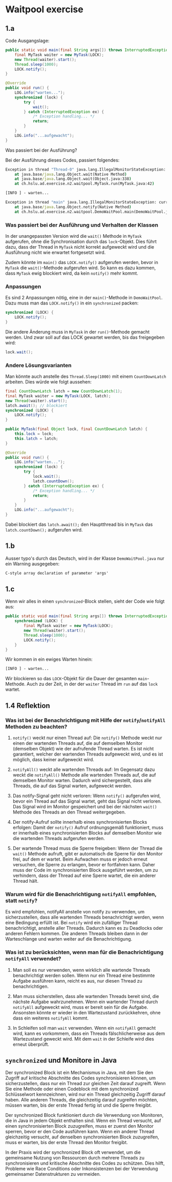 # Waitpool exercise

## 1.a

Code Ausgangslage:

```java
public static void main(final String args[]) throws InterruptedException {
    final MyTask waiter = new MyTask(LOCK);
    new Thread(waiter).start();
    Thread.sleep(1000);
    LOCK.notify();
}
```

```java
@Override
public void run() {
    LOG.info("warten...");
    synchronized (lock) {
        try {
            wait();
        } catch (InterruptedException ex) {
            /* Exception handling... */
            return;
        }
    }
    LOG.info("...aufgewacht");
}
```

Was passiert bei der Ausführung?

Bei der Ausführung dieses Codes, passiert folgendes:

```bat
Exception in thread "Thread-0" java.lang.IllegalMonitorStateException: current thread is not owner
	at java.base/java.lang.Object.wait(Native Method)
	at java.base/java.lang.Object.wait(Object.java:338)
	at ch.hslu.ad.exercise.n2.waitpool.MyTask.run(MyTask.java:42)

[INFO ] - warten...

Exception in thread "main" java.lang.IllegalMonitorStateException: current thread is not owner
	at java.base/java.lang.Object.notify(Native Method)
	at ch.hslu.ad.exercise.n2.waitpool.DemoWaitPool.main(DemoWaitPool.java:40)
```

### Was passiert bei der Ausführung und Verhalten der Klassen

In der unangepassten Version wird die `wait()` Methode in `MyTask` aufgerufen, ohne die Synchronisation durch das `lock`-Objekt.
Dies führt dazu, dass der Thread in `MyTask` nicht korrekt aufgeweckt wird und die Ausführung nicht wie erwartet fortgesetzt wird.

Zudem könnte im `main()` das `LOCK.notify()` aufgerufen werden, bevor in `MyTask` die `wait()`-Methode aufgerufen wird.
So kann es dazu kommen, dass `MyTask` ewig blockiert wird, da kein `notify()` mehr kommt.

### Anpassungen

Es sind 2 Anpassungen nötig, eine in der `main()`-Methode in `DemoWaitPool`. Dazu muss man das `LOCK.notify()` in ein `synchronized` packen:

```Java
synchronized (LOCK) {
    LOCK.notify();
}
```

Die andere Änderung muss in `MyTask` in der `run()`-Methode gemacht werden. Und zwar soll auf das LOCK gewartet werden, bis das freigegeben wird:

```Java
lock.wait();
```

### Andere Lösungsvarianten

Man könnte auch anstelle des `Thread.Sleep(1000)` mit einem `CountDownLatch` arbeiten. Dies würde wie folgt aussehen:

```Java
final CountDownLatch latch = new CountDownLatch(1);
final MyTask waiter = new MyTask(LOCK, latch);
new Thread(waiter).start();
latch.await(); // blockiert
synchronized (LOCK) {
    LOCK.notify();
}
```

```Java
public MyTask(final Object lock, final CountDownLatch latch) {
    this.lock = lock;
    this.latch = latch;
}

@Override
public void run() {
    LOG.info("warten...");
    synchronized (lock) {
        try {
            lock.wait();
            latch.countDown();
        } catch (InterruptedException ex) {
            /* Exception handling... */
            return;
        }
    }
    LOG.info("...aufgewacht");
}
```

Dabei blockiert das `latch.await();` den Hauptthread bis in `MyTask` das `latch.countDown();` aufgerufen wird.

## 1.b

Ausser typo's durch das Deutsch, wird in der Klasse `DemoWaitPool.java` nur ein Warning ausgegeben:

```bat
C-style array declaration of parameter 'args'
```

## 1.c

Wenn wir alles in einen `synchronized`-Block stellen, sieht der Code wie folgt aus:

```Java
public static void main(final String args[]) throws InterruptedException {
    synchronized (LOCK) {
        final MyTask waiter = new MyTask(LOCK);
        new Thread(waiter).start();
        Thread.sleep(1000);
        LOCK.notify();
    }
}
```
Wir kommen in ein ewiges Warten hinein:

```bat
[INFO ] - warten...
```

Wir blockieren so das `LOCK`-Objekt für die Dauer der gesamten `main`-Methode. Auch zu der Zeit, in der der `waiter` Thread im `run` auf das `lock` wartet.

## 1.4 Reflektion

### Was ist bei der Benachrichtigung mit Hilfe der `notify`/`notifyAll` Methoden zu beachten?

1. `notify()` weckt nur einen Thread auf: Die `notify()` Methode weckt nur einen der wartenden Threads auf, die auf demselben Monitor (demselben Objekt) wie der aufrufende Thread warten. Es ist nicht garantiert, welcher der wartenden Threads aufgeweckt wird, und es ist möglich, dass keiner aufgeweckt wird.

2. `notifyAll()` weckt alle wartenden Threads auf: Im Gegensatz dazu weckt die `notifyAll()` Methode alle wartenden Threads auf, die auf demselben Monitor warten. Dadurch wird sichergestellt, dass alle Threads, die auf das Signal warten, aufgeweckt werden.

3. Das notify-Signal geht nicht verloren: Wenn `notify()` aufgerufen wird, bevor ein Thread auf das Signal wartet, geht das Signal nicht verloren. Das Signal wird im Monitor gespeichert und bei der nächsten `wait()` Methode des Threads an den Thread weitergegeben.

4. Der notify-Aufruf sollte innerhalb eines synchronisierten Blocks erfolgen: Damit der `notify()` Aufruf ordnungsgemäß funktioniert, muss er innerhalb eines synchronisierten Blocks auf demselben Monitor wie die wartenden Threads aufgerufen werden.

5. Der wartende Thread muss die Sperre freigeben: Wenn der Thread die `wait()` Methode aufruft, gibt er automatisch die Sperre für den Monitor frei, auf dem er wartet. Beim Aufwachen muss er jedoch erneut versuchen, die Sperre zu erlangen, bevor er fortfahren kann. Daher muss der Code im synchronisierten Block ausgeführt werden, um zu verhindern, dass der Thread auf eine Sperre wartet, die ein anderer Thread hält.

### Warum wird für die Benachrichtigung `notifyAll` empfohlen, statt `notify`?

Es wird empfohlen, notifyAll anstelle von notify zu verwenden, um sicherzustellen, dass alle wartenden Threads benachrichtigt werden, wenn eine Bedingung erfüllt ist. Bei `notify` wird ein zufälliger Thread benachrichtigt, anstelle aller Threads. Dadurch kann es zu Deadlocks oder anderen Fehlern kommen. Die anderen Threads bleiben dann in der Warteschlange und warten weiter auf die Benachrichtigung.

### Was ist zu berücksichten, wenn man für die Benachrichtigung `notifyAll` verwendet?

1. Man soll es nur verwenden, wenn wirklich alle wartende Threads benachrichtigt werden sollen. Wenn nur ein Thread eine bestimmte Aufgabe ausführen kann, reicht es aus, nur diesen Thread zu benachrichtigen.

2. Man muss sicherstellen, dass alle wartenden Threads bereit sind, die nächste Aufgabe wahrzunehmen. Wenn ein wartender Thread durch `notifyAll` aufgeweckt wird, muss er bereit sein für die Aufgabe. Ansonsten könnte er wieder in den Wartezustand zurückkehren, ohne dass ein weiteres `notifyAll` kommt.

3. In Schleifen soll man `wait` verwenden. Wenn ein `notifyAll` gemacht wird, kann es vorkommem, dass ein Threads fälschlicherweise aus dem Wartezustand geweckt wird. Mit dem `wait` in der Schleife wird dies erneut überprüft. 

## `synchronized` und Monitore in Java

Der synchronized Block ist ein Mechanismus in Java, mit dem Sie den Zugriff auf kritische Abschnitte des Codes synchronisieren können, um sicherzustellen, dass nur ein Thread zur gleichen Zeit darauf zugreift. Wenn Sie eine Methode oder einen Codeblock mit dem synchronized Schlüsselwort kennzeichnen, wird nur ein Thread gleichzeitig Zugriff darauf haben. Alle anderen Threads, die gleichzeitig darauf zugreifen möchten, müssen warten, bis der erste Thread fertig ist und die Sperre freigibt.

Der synchronized Block funktioniert durch die Verwendung von Monitoren, die in Java in jedem Objekt enthalten sind. Wenn ein Thread versucht, auf einen synchronisierten Block zuzugreifen, muss er zuerst den Monitor sperren, bevor er den Code ausführen kann. Wenn ein anderer Thread gleichzeitig versucht, auf denselben synchronisierten Block zuzugreifen, muss er warten, bis der erste Thread den Monitor freigibt.

In der Praxis wird der synchronized Block oft verwendet, um die gemeinsame Nutzung von Ressourcen durch mehrere Threads zu synchronisieren und kritische Abschnitte des Codes zu schützen. Dies hilft, Probleme wie Race Conditions oder Inkonsistenzen bei der Verwendung gemeinsamer Datenstrukturen zu vermeiden.

